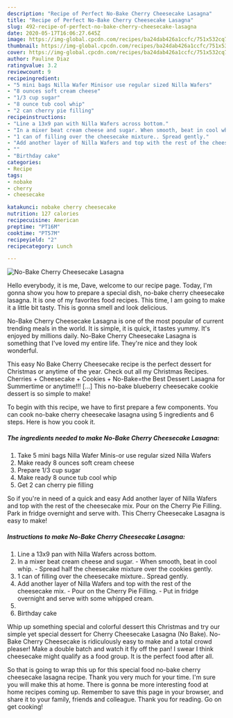 ```yaml
---
description: "Recipe of Perfect No-Bake Cherry Cheesecake Lasagna"
title: "Recipe of Perfect No-Bake Cherry Cheesecake Lasagna"
slug: 492-recipe-of-perfect-no-bake-cherry-cheesecake-lasagna
date: 2020-05-17T16:06:27.645Z
image: https://img-global.cpcdn.com/recipes/ba24dab426a1ccfc/751x532cq70/no-bake-cherry-cheesecake-lasagna-recipe-main-photo.jpg
thumbnail: https://img-global.cpcdn.com/recipes/ba24dab426a1ccfc/751x532cq70/no-bake-cherry-cheesecake-lasagna-recipe-main-photo.jpg
cover: https://img-global.cpcdn.com/recipes/ba24dab426a1ccfc/751x532cq70/no-bake-cherry-cheesecake-lasagna-recipe-main-photo.jpg
author: Pauline Diaz
ratingvalue: 3.2
reviewcount: 9
recipeingredient:
- "5 mini bags Nilla Wafer Minisor use regular sized Nilla Wafers"
- "8 ounces soft cream cheese"
- "1/3 cup sugar"
- "8 ounce tub cool whip"
- "2 can cherry pie filling"
recipeinstructions:
- "Line a 13x9 pan with Nilla Wafers across bottom."
- "In a mixer beat cream cheese and sugar. When smooth, beat in cool whip. Spread half the cheesecake mixture over the cookies gently."
- "1 can of filling over the cheesecake mixture.. Spread gently."
- "Add another layer of Nilla Wafers and top with the rest of the cheesecake mix. Pour on the Cherry Pie Filling. Put in fridge overnight and serve with some whipped cream."
- ""
- "Birthday cake"
categories:
- Recipe
tags:
- nobake
- cherry
- cheesecake

katakunci: nobake cherry cheesecake 
nutrition: 127 calories
recipecuisine: American
preptime: "PT16M"
cooktime: "PT57M"
recipeyield: "2"
recipecategory: Lunch

---
```



![No-Bake Cherry Cheesecake Lasagna](https://img-global.cpcdn.com/recipes/ba24dab426a1ccfc/751x532cq70/no-bake-cherry-cheesecake-lasagna-recipe-main-photo.jpg)

Hello everybody, it is me, Dave, welcome to our recipe page. Today, I'm gonna show you how to prepare a special dish, no-bake cherry cheesecake lasagna. It is one of my favorites food recipes. This time, I am going to make it a little bit tasty. This is gonna smell and look delicious.

No-Bake Cherry Cheesecake Lasagna is one of the most popular of current trending meals in the world. It is simple, it is quick, it tastes yummy. It's enjoyed by millions daily. No-Bake Cherry Cheesecake Lasagna is something that I've loved my entire life. They're nice and they look wonderful.

This easy No Bake Cherry Cheesecake recipe is the perfect dessert for Christmas or anytime of the year. Check out all my Christmas Recipes. Cherries + Cheesecake + Cookies + No-Bake=the Best Dessert Lasagna for Summertime or anytime!!! […] This no-bake blueberry cheesecake cookie dessert is so simple to make!


To begin with this recipe, we have to first prepare a few components. You can cook no-bake cherry cheesecake lasagna using 5 ingredients and 6 steps. Here is how you cook it.

<!--inarticleads1-->

##### The ingredients needed to make No-Bake Cherry Cheesecake Lasagna:

1. Take 5 mini bags Nilla Wafer Minis-or use regular sized Nilla Wafers
1. Make ready 8 ounces soft cream cheese
1. Prepare 1/3 cup sugar
1. Make ready 8 ounce tub cool whip
1. Get 2 can cherry pie filling


So if you&#39;re in need of a quick and easy Add another layer of Nilla Wafers and top with the rest of the cheesecake mix. Pour on the Cherry Pie Filling. Park in fridge overnight and serve with. This Cherry Cheesecake Lasagna is easy to make! 

<!--inarticleads2-->

##### Instructions to make No-Bake Cherry Cheesecake Lasagna:

1. Line a 13x9 pan with Nilla Wafers across bottom.
1. In a mixer beat cream cheese and sugar. - When smooth, beat in cool whip. - Spread half the cheesecake mixture over the cookies gently.
1. 1 can of filling over the cheesecake mixture.. Spread gently.
1. Add another layer of Nilla Wafers and top with the rest of the cheesecake mix. - Pour on the Cherry Pie Filling. - Put in fridge overnight and serve with some whipped cream.
1. 
1. Birthday cake


Whip up something special and colorful dessert this Christmas and try our simple yet special dessert for Cherry Cheesecake Lasagna (No Bake). No-Bake Cherry Cheesecake is ridiculously easy to make and a total crowd pleaser! Make a double batch and watch it fly off the pan! I swear I think cheesecake might qualify as a food group. It is the perfect food after all. 

So that is going to wrap this up for this special food no-bake cherry cheesecake lasagna recipe. Thank you very much for your time. I'm sure you will make this at home. There is gonna be more interesting food at home recipes coming up. Remember to save this page in your browser, and share it to your family, friends and colleague. Thank you for reading. Go on get cooking!
